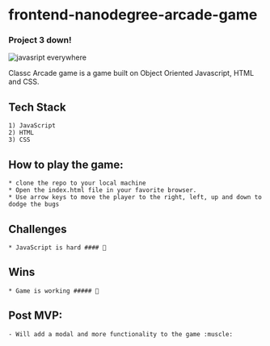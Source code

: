 # frontend-nanodegree-arcade-game
### Project 3 down!
![javasript everywhere](https://img.devrant.io/devrant/rant/r_448785_RYEUg.jpg)

Classc Arcade game is a game built on Object Oriented Javascript, HTML and CSS.

## Tech Stack
    1) JavaScript
    2) HTML
    3) CSS
 

## How to play the game:
    * clone the repo to your local machine
    * Open the index.html file in your favorite browser.
    * Use arrow keys to move the player to the right, left, up and down to dodge the bugs

## Challenges
    * JavaScript is hard #### 🚀

## Wins     
    * Game is working ##### 🌟

## Post MVP:
    - Will add a modal and more functionality to the game :muscle:





